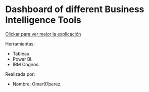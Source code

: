 # Dashboard of different Business Intelligence Tools

[Clickar para ver mejor la explicación](https://omar97perez.github.io/DashboardBusinessIntelligenceTools/)

Herramientas:
  - Tableau.
  - Power BI.
  - IBM Cognos.

Realizada por:
  - Nombre: Omar97perez.
